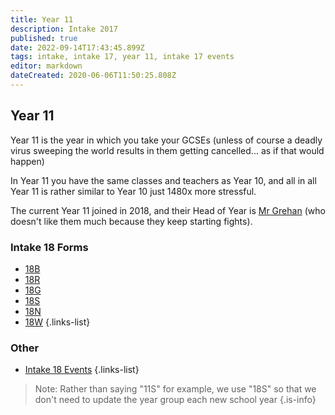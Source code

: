 ```yaml
---
title: Year 11
description: Intake 2017
published: true
date: 2022-09-14T17:43:45.899Z
tags: intake, intake 17, year 11, intake 17 events
editor: markdown
dateCreated: 2020-06-06T11:50:25.808Z
---
```


## Year 11
Year 11 is the year in which you take your GCSEs (unless of course a deadly virus sweeping the world results in them getting cancelled... as if that would happen)

In Year 11 you have the same classes and teachers as Year 10, and all in all Year 11 is rather similar to Year 10 just 1480x more stressful.

The current Year 11 joined in 2018, and their Head of Year is [Mr Grehan](/teachers/mr-grehan) (who doesn't like them much because they keep starting fights).

### Intake 18 Forms
- [18B](/students/intake18/b)
- [18R](/students/intake18/r)
- [18G](/students/intake18/g)
- [18S](/students/intake18/s)
- [18N](/students/intake18/n)
- [18W](/students/intake18/w)
{.links-list}

### Other
- [Intake 18 Events](/students/intake18/events)
{.links-list}

> Note:  Rather than saying "11S" for example, we use "18S" so that we don't need to update the year group each new school year
{.is-info}
